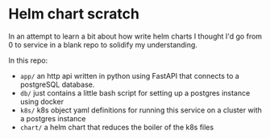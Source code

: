 # Helm chart scratch

In an attempt to learn a bit about how write helm charts I thought I'd go from 0 to service in a blank repo to solidify my understanding.

In this repo:
* `app/` an http api written in python using FastAPI that connects to a postgreSQL database.
* `db/` just contains a little bash script for setting up a postgres instance using docker 
* `k8s/` k8s object yaml definitions for running this service on a cluster with a postgres instance
* `chart/` a helm chart that reduces the boiler of the k8s files